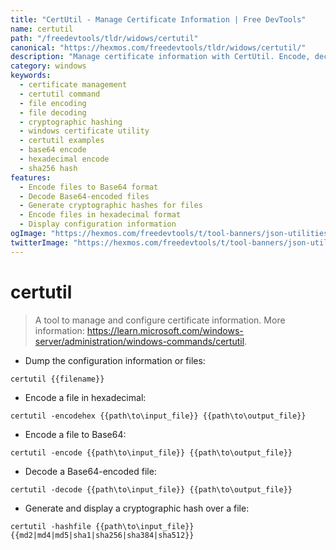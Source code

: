 ```yaml
---
title: "CertUtil - Manage Certificate Information | Free DevTools"
name: certutil
path: "/freedevtools/tldr/widows/certutil"
canonical: "https://hexmos.com/freedevtools/tldr/widows/certutil/"
description: "Manage certificate information with CertUtil. Encode, decode, and hash files for secure data handling using this command-line tool. Free online tool, no registration required."
category: windows
keywords:
  - certificate management
  - certutil command
  - file encoding
  - file decoding
  - cryptographic hashing
  - windows certificate utility
  - certutil examples
  - base64 encode
  - hexadecimal encode
  - sha256 hash
features:
  - Encode files to Base64 format
  - Decode Base64-encoded files
  - Generate cryptographic hashes for files
  - Encode files in hexadecimal format
  - Display configuration information
ogImage: "https://hexmos.com/freedevtools/t/tool-banners/json-utilities-banner.png"
twitterImage: "https://hexmos.com/freedevtools/t/tool-banners/json-utilities-banner.png"
---
```


# certutil

> A tool to manage and configure certificate information.
> More information: <https://learn.microsoft.com/windows-server/administration/windows-commands/certutil>.

- Dump the configuration information or files:

`certutil {{filename}}`

- Encode a file in hexadecimal:

`certutil -encodehex {{path\to\input_file}} {{path\to\output_file}}`

- Encode a file to Base64:

`certutil -encode {{path\to\input_file}} {{path\to\output_file}}`

- Decode a Base64-encoded file:

`certutil -decode {{path\to\input_file}} {{path\to\output_file}}`

- Generate and display a cryptographic hash over a file:

`certutil -hashfile {{path\to\input_file}} {{md2|md4|md5|sha1|sha256|sha384|sha512}}`
